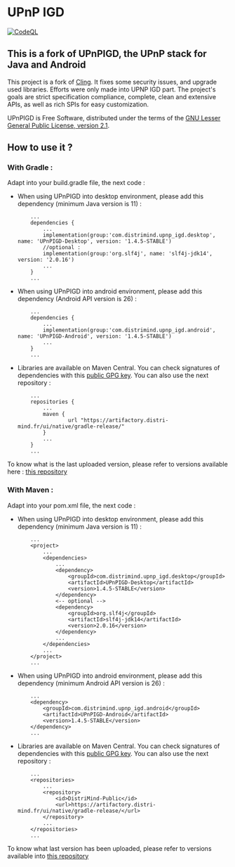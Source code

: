 UPnP IGD
========

[![CodeQL](https://github.com/JasonMahdjoub/UPnPIGD/actions/workflows/codeql-analysis.yml/badge.svg)](https://github.com/JasonMahdjoub/UPnPIGD/actions/workflows/codeql-analysis.yml)

This is a fork of UPnPIGD, the UPnP stack for Java and Android
------------------------------------------------------------

This project is a fork of [Cling](https://github.com/4thline/cling). It fixes some security issues, and upgrade used libraries. Efforts were only made into UPNP IGD part. The project's goals are strict specification compliance, complete, clean and extensive APIs, as well as rich SPIs for easy customization.

UPnPIGD is Free Software, distributed under the terms of the [GNU Lesser General Public License, version 2.1](https://www.gnu.org/licenses/lgpl-2.1.html).

How to use it ?
---------------
### With Gradle :

Adapt into your build.gradle file, the next code :

 - When using UPnPIGD into desktop environment, please add this dependency (minimum Java version is 11) :
    ```
	    ...
	    dependencies {
		    ...
		    implementation(group:'com.distrimind.upnp_igd.desktop', name: 'UPnPIGD-Desktop', version: '1.4.5-STABLE')
		    //optional :
		    implementation(group:'org.slf4j', name: 'slf4j-jdk14', version: '2.0.16')
		    ...
	    }
	    ...
    ```

 - When using UPnPIGD into android environment, please add this dependency (Android API version is 26) :

    ```
	    ...
	    dependencies {
		    ...
		    implementation(group:'com.distrimind.upnp_igd.android', name: 'UPnPIGD-Android', version: '1.4.5-STABLE')
		    ...
	    }
	    ...
    ```

 - Libraries are available on Maven Central. You can check signatures of dependencies with this [public GPG key](key-2023-10-09.pub). You can also use the next repository : 
    ```
        ...
        repositories {
            ...
            maven {
                    url "https://artifactory.distri-mind.fr/ui/native/gradle-release/"
            }
            ...
        }
        ...
    ```

To know what is the last uploaded version, please refer to versions available here : [this repository](https://artifactory.distri-mind.fr/ui/native/DistriMind-Public/com/distrimind/upnp_igd/UPnPIGD-Core/)
### With Maven :
Adapt into your pom.xml file, the next code :
 - When using UPnPIGD into desktop environment, please add this dependency (minimum Java version is 11) :
    ```
        ...
        <project>
            ...
            <dependencies>
                ...
                <dependency>
                    <groupId>com.distrimind.upnp_igd.desktop</groupId>
                    <artifactId>UPnPIGD-Desktop</artifactId>
                    <version>1.4.5-STABLE</version>
                </dependency>
                <-- optional -->
                <dependency>
                    <groupId>org.slf4j</groupId>
                    <artifactId>slf4j-jdk14</artifactId>
                    <version>2.0.16</version>
                </dependency>   
                ...
            </dependencies>
            ...
        </project>
        ...
    ```
   
 - When using UPnPIGD into android environment, please add this dependency (minimum Android API version is 26) :
    ```
        ...
        <dependency>
            <groupId>com.distrimind.upnp_igd.android</groupId>
            <artifactId>UPnPIGD-Android</artifactId>
            <version>1.4.5-STABLE</version>
        </dependency>
        ...
    ```
   
 - Libraries are available on Maven Central. You can check signatures of dependencies with this [public GPG key](key-2023-10-09.pub). You can also use the next repository : 
    ```
        ...
        <repositories>
            ...
            <repository>
                <id>DistriMind-Public</id>
                <url>https://artifactory.distri-mind.fr/ui/native/gradle-release/</url>
            </repository>
            ...
        </repositories>
        ...		
    ```
To know what last version has been uploaded, please refer to versions available into [this repository](https://artifactory.distri-mind.fr/ui/native/DistriMind-Public/com/distrimind/upnp_igd/UPnPIGD-Core/)


